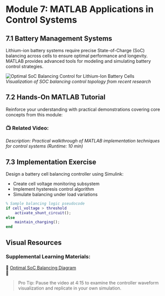 # Module 7: MATLAB Applications in Control Systems

## 7.1 Battery Management Systems  
Lithium-ion battery systems require precise State-of-Charge (SoC) balancing across cells to ensure optimal performance and longevity. MATLAB provides advanced tools for modeling and simulating battery control strategies.  

![Optimal SoC Balancing Control for Lithium-Ion Battery Cells](https://www.mdpi.com/energies/energies-14-02875/article_deploy/html/images/energies-14-02875-g006-550.jpg)  
*Visualization of SOC balancing control topology from recent research*

## 7.2 Hands-On MATLAB Tutorial  
Reinforce your understanding with practical demonstrations covering core concepts from this module:  

### 📺 Related Video: <div class="youtube-embed" data-title="Matlab for beginner, Matlab tutorial module 7" data-video-id="wwYNSApUXpE"></div>  
*Description: Practical walkthrough of MATLAB implementation techniques for control systems (Runtime: 10 min)*  

## 7.3 Implementation Exercise  
Design a battery cell balancing controller using Simulink:  
- Create cell voltage monitoring subsystem  
- Implement hysteresis control algorithm  
- Simulate balancing under load variations  

```matlab
% Sample balancing logic pseudocode
if cell_voltage > threshold
    activate_shunt_circuit();
else
    maintain_charging();
end
```

## Visual Resources  
### Supplemental Learning Materials:  
🔗 [Optimal SoC Balancing Diagram](https://www.mdpi.com/energies/energies-14-02875/article_deploy/html/images/energies-14-02875-g006-550.jpg)  
🔗 <div class="youtube-embed" data-title="Module 7 Video Tutorial" data-video-id="wwYNSApUXpE"></div>  

> Pro Tip: Pause the video at 4:15 to examine the controller waveform visualization and replicate in your own simulation.
